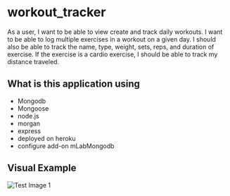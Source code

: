 # workout_tracker
 As a user, I want to be able to view create and track daily workouts. I want to be able to log multiple exercises in a workout on a given day. I should also be able to track the name, type, weight, sets, reps, and duration of exercise. If the exercise is a cardio exercise, I should be able to track my distance traveled.

## What is this application using

* Mongodb
* Mongoose
* node.js
* morgan
* express
* deployed on heroku
* configure add-on mLabMongodb

## Visual Example

![Test Image 1]("/fitnesstracker.png")